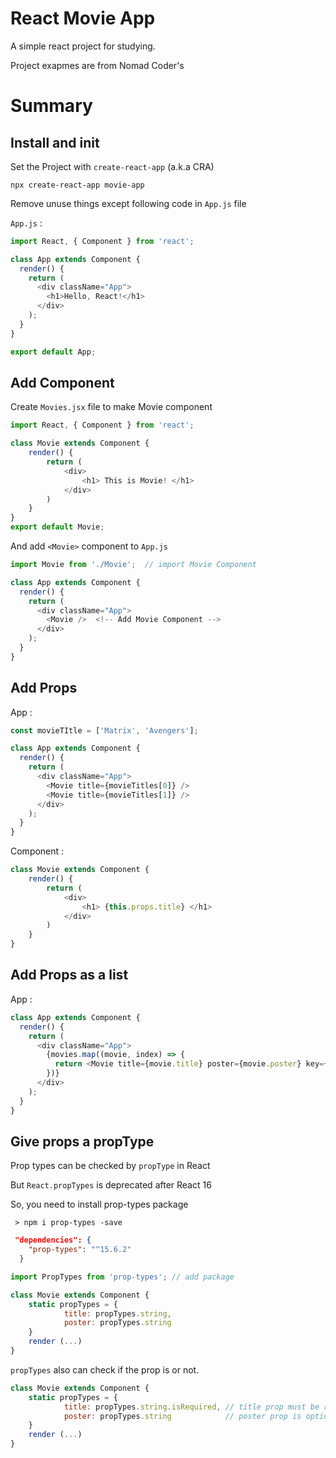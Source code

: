 # React Movie App
 A simple react project for studying.

Project exapmes are from Nomad Coder's

# Summary

## Install and init
Set the Project with `create-react-app` (a.k.a CRA)

`npx create-react-app movie-app`

Remove unuse things except following code in `App.js` file

`App.js` :
```javascript
import React, { Component } from 'react';

class App extends Component {
  render() {
    return (
      <div className="App">
        <h1>Hello, React!</h1>
      </div>
    );
  }
}

export default App;
```

## Add Component
Create `Movies.jsx` file to make Movie component
```javascript
import React, { Component } from 'react';

class Movie extends Component {
    render() {
        return (
            <div>
                <h1> This is Movie! </h1>
            </div>
        )
    }
}
export default Movie;
```
And add `<Movie>` component to `App.js`
```javascript
import Movie from './Movie';  // import Movie Component

class App extends Component {
  render() {
    return (
      <div className="App">
        <Movie />  <!-- Add Movie Component -->
      </div>
    );
  }
}
```

## Add Props
App :
```javascript
const movieTItle = ['Matrix', 'Avengers'];

class App extends Component {
  render() {
    return (
      <div className="App">
        <Movie title={movieTitles[0]} />
        <Movie title={movieTitles[1]} />
      </div>
    );
  }
}
```
Component :
```javascript
class Movie extends Component {
    render() {
        return (
            <div>
                <h1> {this.props.title} </h1>
            </div>
        )
    }
}
```

## Add Props as a list
App :
```javascript
class App extends Component {
  render() {
    return (
      <div className="App">
        {movies.map((movie, index) => {
          return <Movie title={movie.title} poster={movie.poster} key={index}/>
        })}
      </div>
    );
  }
}

```

## Give props a propType
Prop types can be checked by `propType` in React

But `React.propTypes` is deprecated after React 16

So, you need to install prop-types package

` > npm i prop-types -save`

```json
 "dependencies": {
    "prop-types": "^15.6.2"
  }
```

```javascript
import PropTypes from 'prop-types'; // add package

class Movie extends Component {
    static propTypes = {
            title: propTypes.string,
            poster: propTypes.string
    }
    render (...)
}
```
`propTypes` also can check if the prop is or not.

```javascript
class Movie extends Component {
    static propTypes = {
            title: propTypes.string.isRequired, // title prop must be required
            poster: propTypes.string            // poster prop is optional
    }
    render (...)
}
```

